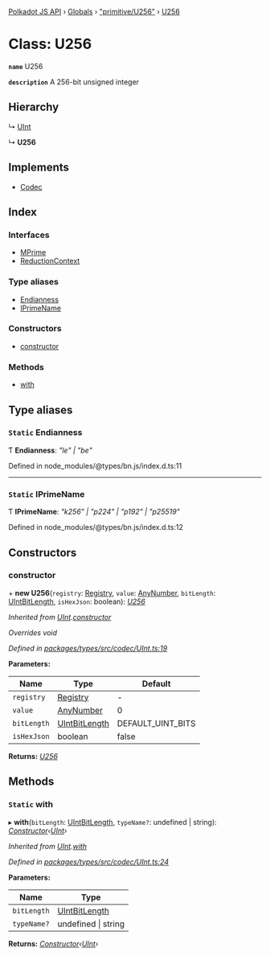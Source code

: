 [Polkadot JS API](../README.md) › [Globals](../globals.md) › ["primitive/U256"](../modules/_primitive_u256_.md) › [U256](_primitive_u256_.u256.md)

# Class: U256

**`name`** U256

**`description`** 
A 256-bit unsigned integer

## Hierarchy

  ↳ [UInt](_codec_uint_.uint.md)

  ↳ **U256**

## Implements

* [Codec](../interfaces/_types_codec_.codec.md)

## Index

### Interfaces

* [MPrime](../interfaces/_primitive_u256_.u256.mprime.md)
* [ReductionContext](../interfaces/_primitive_u256_.u256.reductioncontext.md)

### Type aliases

* [Endianness](_primitive_u256_.u256.md#static-endianness)
* [IPrimeName](_primitive_u256_.u256.md#static-iprimename)

### Constructors

* [constructor](_primitive_u256_.u256.md#constructor)

### Methods

* [with](_primitive_u256_.u256.md#static-with)

## Type aliases

### `Static` Endianness

Ƭ **Endianness**: *"le" | "be"*

Defined in node_modules/@types/bn.js/index.d.ts:11

___

### `Static` IPrimeName

Ƭ **IPrimeName**: *"k256" | "p224" | "p192" | "p25519"*

Defined in node_modules/@types/bn.js/index.d.ts:12

## Constructors

###  constructor

\+ **new U256**(`registry`: [Registry](../interfaces/_types_registry_.registry.md), `value`: [AnyNumber](../modules/_types_helpers_.md#anynumber), `bitLength`: [UIntBitLength](../modules/_codec_abstractint_.md#uintbitlength), `isHexJson`: boolean): *[U256](_primitive_u256_.u256.md)*

*Inherited from [UInt](_codec_uint_.uint.md).[constructor](_codec_uint_.uint.md#constructor)*

*Overrides void*

*Defined in [packages/types/src/codec/UInt.ts:19](https://github.com/polkadot-js/api/blob/f1b6268784/packages/types/src/codec/UInt.ts#L19)*

**Parameters:**

Name | Type | Default |
------ | ------ | ------ |
`registry` | [Registry](../interfaces/_types_registry_.registry.md) | - |
`value` | [AnyNumber](../modules/_types_helpers_.md#anynumber) | 0 |
`bitLength` | [UIntBitLength](../modules/_codec_abstractint_.md#uintbitlength) | DEFAULT_UINT_BITS |
`isHexJson` | boolean | false |

**Returns:** *[U256](_primitive_u256_.u256.md)*

## Methods

### `Static` with

▸ **with**(`bitLength`: [UIntBitLength](../modules/_codec_abstractint_.md#uintbitlength), `typeName?`: undefined | string): *[Constructor](../interfaces/_types_codec_.constructor.md)‹[UInt](_codec_uint_.uint.md)›*

*Inherited from [UInt](_codec_uint_.uint.md).[with](_codec_uint_.uint.md#static-with)*

*Defined in [packages/types/src/codec/UInt.ts:24](https://github.com/polkadot-js/api/blob/f1b6268784/packages/types/src/codec/UInt.ts#L24)*

**Parameters:**

Name | Type |
------ | ------ |
`bitLength` | [UIntBitLength](../modules/_codec_abstractint_.md#uintbitlength) |
`typeName?` | undefined &#124; string |

**Returns:** *[Constructor](../interfaces/_types_codec_.constructor.md)‹[UInt](_codec_uint_.uint.md)›*
